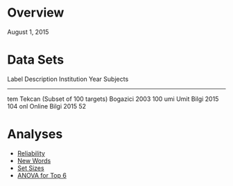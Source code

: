 # Overview
August 1, 2015  


# Data Sets

Label   Description                      Institution    Year   Subjects
------  -------------------------------  ------------  -----  ---------
tem     Tekcan (Subset of 100 targets)   Bogazici       2003        100
umi     Umit                             Bilgi          2015        104
onl     Online                           Bilgi          2015         52

# Analyses
* [Reliability](Reliability.html)
* [New Words](new_words.html)
* [Set Sizes](set_sizes.html)
* [ANOVA for Top 6](anova_top6.html)



